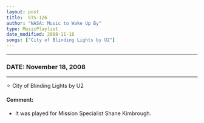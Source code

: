 ```yaml
---
layout: post
title:  STS-126
author: "NASA: Music to Wake Up By"
type: MusicPlaylist
date_modified: 2008-11-18
songs: ["City of Blinding Lights by U2"]
---
```


----
### DATE: November 18, 2008
----
✧ City of Blinding Lights by U2

#### Comment:
* It was played for Mission Specialist Shane Kimbrough.



<br/>
<center>
	<a target="_blank"
	   href="https://twitter.com/intent/tweet?hashtags=Space,NASA,Playlist,NASAWakeupCalls,SpaceProgram&text={{ page.author}}, '{{ page.songs.first }}' {{ page.title }}, {{ page.date | date: '%B %d, %Y' }}. {{ site.url }}{{ page.url }}&via=nasawakeupcalls"><i class="fab fa-twitter" alt="Tweet this page" style="font-size: 1.3em;"></i></a>
	&nbsp; 	<i class="fas fa-user-astronaut" style="font-size: 1.5em;"></i> &nbsp;
    <a type="amzn" search="'City of Blinding Lights by U2'" category="popular music">
    <i class="fab fa-amazon" style="font-size: 1.3em;"></i></a>
</center>
